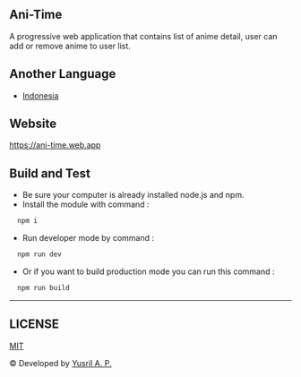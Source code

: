 ## Ani-Time
A progressive web application that contains list of anime detail, user can add or remove anime to user list.

## Another Language
- [Indonesia](./README_id.md)

## Website
https://ani-time.web.app

## Build and Test
- Be sure your computer is already installed node.js and npm.
- Install the module with command : 
```bash 
  npm i
```
- Run developer mode by command :
```bash 
  npm run dev
```
- Or if you want to build production mode you can run this command :
```bash 
  npm run build
```

---
## LICENSE
[MIT](./LICENSE.md)

© Developed by [Yusril A. P.](https://github.com/yusril-adr)